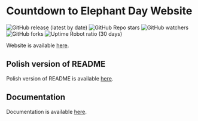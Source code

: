 # Countdown to Elephant Day Website

![GitHub release (latest by date)](https://img.shields.io/github/v/release/bartekl1/CountdownToElephantDay?style=flat-square)
![GitHub Repo stars](https://img.shields.io/github/stars/bartekl1/CountdownToElephantDay?style=flat-square)
![GitHub watchers](https://img.shields.io/github/watchers/bartekl1/CountdownToElephantDay?style=flat-square)
![GitHub forks](https://img.shields.io/github/forks/bartekl1/CountdownToElephantDay?style=flat-square)
![Uptime Robot ratio (30 days)](https://img.shields.io/uptimerobot/ratio/m794600253-eb1bfa3cffe299385997c399?style=flat-square)

Website is available [here](https://iledodniaslonia.pythonanywhere.com/).

## Polish version of README
Polish version of README is available [here](README_PL.md).

## Documentation
Documentation is available [here](https://github.com/bartekl1/CountdownToElephantDay/wiki).
